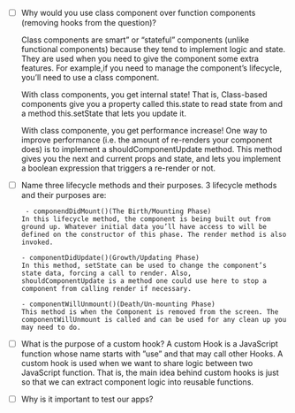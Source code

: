 - [ ] Why would you use class component over function components (removing hooks from the question)?

  Class components are smart” or “stateful” components (unlike functional components) because they tend to implement logic and state. They are used when you need to give the component some extra features. For example,if you need to manage the component’s lifecycle, you’ll need to use a class component.

  With class components, you get internal state!
  That is, Class-based components give you a property called this.state to read state from and a method this.setState that lets you update it.

  With class componente, you get performance increase!
  One way to improve performance (i.e. the amount of re-renders your component does) is to implement a shouldComponentUpdate method. This method gives you the next and current props and state, and lets you implement a boolean expression that triggers a re-render or not.

- [ ] Name three lifecycle methods and their purposes.
      3 lifecycle methods and their purposes are:
        
       - componendDidMount()(The Birth/Mounting Phase)
      In this lifecycle method, the component is being built out from ground up. Whatever initial data you’ll have access to will be defined on the constructor of this phase. The render method is also invoked.

      - componentDidUpdate()(Growth/Updating Phase)
      In this method, setState can be used to change the component’s state data, forcing a call to render. Also, shouldComponentUpdate is a method one could use here to stop a component from calling render if necessary.

      - componentWillUnmount()(Death/Un-mounting Phase)
      This method is when the Component is removed from the screen. The componentWillUnmount is called and can be used for any clean up you may need to do.

- [ ] What is the purpose of a custom hook?
      A custom Hook is a JavaScript function whose name starts with ”use” and that may call other Hooks. A custom hook is used when we want to share logic between two JavaScript function. That is, the main idea behind custom hooks is just so that we can extract component logic into reusable functions.

- [ ] Why is it important to test our apps?
